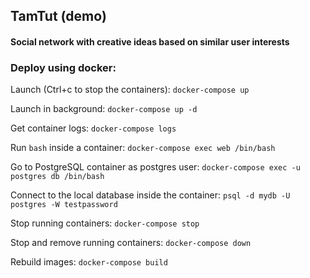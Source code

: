 ## TamTut (demo)

#### Social network with creative ideas based on similar user interests

### Deploy using docker:

Launch (Ctrl+c to stop the containers): 
`docker-compose up`

Launch in background: 
`docker-compose up -d`

Get container logs: 
`docker-compose logs`

Run `bash` inside a container: 
`docker-compose exec web /bin/bash`

Go to PostgreSQL container as postgres user: 
`docker-compose exec -u postgres db /bin/bash`

Connect to the local database inside the container:
`psql -d mydb -U postgres -W testpassword`

Stop running containers:
`docker-compose stop`

Stop and remove running containers:
`docker-compose down`

Rebuild images:
`docker-compose build`
